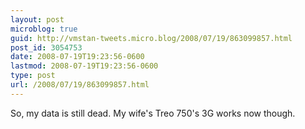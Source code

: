 ```yaml
---
layout: post
microblog: true
guid: http://vmstan-tweets.micro.blog/2008/07/19/863099857.html
post_id: 3054753
date: 2008-07-19T19:23:56-0600
lastmod: 2008-07-19T19:23:56-0600
type: post
url: /2008/07/19/863099857.html
---
```

So, my data is still dead. My wife's Treo 750's 3G works now though.
